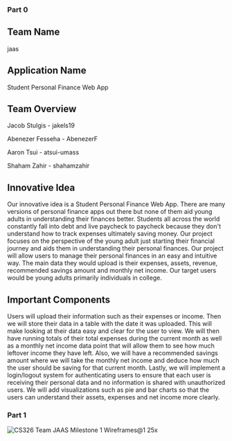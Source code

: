 ### Part 0

## Team Name
jaas

## Application Name
Student Personal Finance Web App

## Team Overview
Jacob Stulgis - jakels19

Abenezer Fesseha - AbenezerF

Aaron Tsui - atsui-umass

Shaham Zahir - shahamzahir

## Innovative Idea
Our innovative idea is a Student Personal Finance Web App. There are many versions of personal finance apps out there but none of them aid young adults in understanding their finances better. Students all across the world constantly fall into debt and live paycheck to paycheck because they don't understand how to track expenses ultimately saving money. Our project focuses on the perspective of the young adult just starting their financial journey and aids them in understanding their personal finances. Our project will allow users to manage their personal finances in an easy and intuitive way. The main data they would upload is their expenses, assets, revenue, recommended savings amount and monthly net income. Our target users would be young adults primarily individuals in college. 

## Important Components
Users will upload their information such as their expenses or income. Then we will store their data in a table with the date it was uploaded. This will make looking at their data easy and clear for the user to view. We will then have running totals of their total expenses during the current month as well as a monthly net income data point that will allow them to see how much leftover income they have left. Also, we will have a recommended savings amount where we will take the monthly net income and deduce how much the user should be saving for that current month. Lastly, we will implement a login/logout system for authenticating users to ensure that each user is receiving their personal data and no information is shared with unauthorized users. We will add visualizations such as pie and bar charts so that the users can understand their assets, expenses and net income more clearly.

### Part 1
![CS326 Team JAAS Milestone 1 Wireframes@1 25x](https://user-images.githubusercontent.com/61201778/159808643-890768ab-e0ee-405c-8f60-7d9a59e201b4.png)

